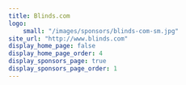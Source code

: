 ```yaml
---
title: Blinds.com
logo:
    small: "/images/sponsors/blinds-com-sm.jpg"
site_url: "http://www.blinds.com"
display_home_page: false
display_home_page_order: 4
display_sponsors_page: true
display_sponsors_page_order: 1
---
```

